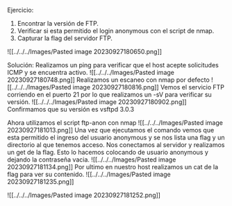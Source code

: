 Ejercicio:
1. Encontrar la versión de FTP.
2. Verificar si esta permitido el login anonymous con el script de nmap.
3. Capturar la flag del servidor FTP.

![[../../../Images/Pasted image 20230927180650.png]]

Solución:
Realizamos un ping para verificar que el host acepte solicitudes ICMP y se encuentra activo.
![[../../../Images/Pasted image 20230927180748.png]]
Realizamos un escaneo con nmap por defecto
![[../../../Images/Pasted image 20230927180816.png]]
Vemos el servicio FTP corriendo en el puerto 21 por lo que realizamos un -sV para verificar su versión.
![[../../../Images/Pasted image 20230927180902.png]]
Confirmamos que su versión es vsftpd 3.0.3

Ahora utilizamos el script ftp-anon con nmap
![[../../../Images/Pasted image 20230927181013.png]]
Una vez que ejecutamos el comando vemos que esta permitido el ingreso del usuario anonymous y se nos lista una flag y un directorio al que tenemos acceso.
Nos conectamos al servidor y realizamos un get de la flag.
Esto lo hacemos colocando de usuario anonymous y dejando la contraseña vacia.
![[../../../Images/Pasted image 20230927181134.png]]
Por ultimo en nuestro host realizamos un cat de la flag para ver su contenido.
![[../../../Images/Pasted image 20230927181235.png]]


![[../../../Images/Pasted image 20230927181252.png]]

